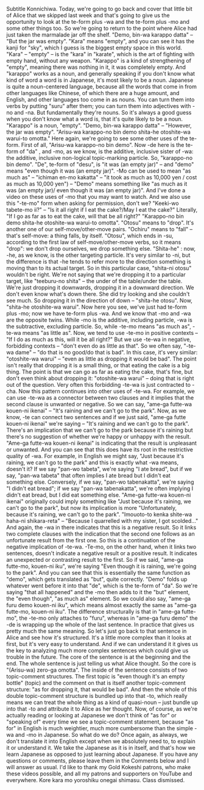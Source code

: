 
Subtitle
Konnichiwa.
Today, we're going to go back and cover that little bit of Alice that we skipped last week
and that's going to give us the opportunity to look at
the te-form plus -wa and the te-form plus -mo and some other things too.
So we're going to return to the point where Alice had just taken the marmalade jar off the shelf.
"Demo, bin-wa karappo datta" – "But the jar was empty".
"Kara" means "empty", and you can see it has the kanji for "sky",
which I guess is the biggest empty space in this world.
"Kara" – "empty" – is the "kara" in "karate", which is the art of fighting with empty hand, without any weapon.
"Karappo" is a kind of strengthening of "empty", meaning
there was nothing in it, it was completely empty.
And "karappo" works as a noun, and generally speaking if you don't know what kind of word
a word is in Japanese, it's most likely to be a noun.
Japanese is quite a noun-centered language,
because all the words that come in from other
languages like Chinese, of which there are a huge amount, and English,
and other languages too come in as nouns.
You can turn them into verbs by putting "suru" after them;
you can turn them into adjectives with -no and -na.
But fundamentally they're nouns.
So it's always a good guess when you don't know what a word is, that it's quite likely to be a noun.
"Karappo" is a noun, "empty".
"Demo, bin-wa karappo datta" – "However, the jar was empty".
"Arisu-wa karappo-no bin demo shita-he otoshite-wa warui-to omotta."
Here again, we're going to see some other uses of the te-form.
First of all, "Arisu-wa karappo-no bin demo".
Now -de here is the te-form of "da" , and -mo, as we
know, is the additive, inclusive sister of -wa:
the additive, inclusive non-logical topic-marking particle.
So, "karappo-no bin demo".
"De", te-form of "desu", is "it was (an empty jar)" – and
"demo" means "even though it was (an empty jar)".
-Mo can be used to mean "as much as" –
"ichiman en-mo kakatta" – "it took as much as 10,000 yen / cost as much as 10,000 yen") –
"Demo" means something like "as much as it was (an empty jar)/
even though it was (an empty jar)".
And I've done a video on these uses of -mo that you may want to watch.
And we also use this "-te-mo" form when asking for permission, don't we?
"Keeki-wo tabete-mo ii?"
– "Is it all right if I eat the cake?/May I eat the cake?"
Literally, "If I go as far as to eat the cake, will that be all right?"
"Karappo-no bin demo shita-he otoshite-wa warui-to omotta".
"Otosu" means to "drop".
It's another one of our self-move/other-move pairs.
"Ochiru" means to "fall" – that's self-move: a thing falls, by itself.
"Otosu", which ends in -su, according to the first law of self-move/other-move verbs, so
it means "drop": we don't drop ourselves, we drop something else.
"Shita-he" : now, -he, as we know, is the other targeting particle.
It's very similar to -ni, but the difference is that -he tends to refer more to the direction
something is moving than to its actual target.
So in this particular case, "shita-ni otosu" wouldn't be right.
We're not saying that we're dropping it to a particular target, like "teeburu-no shita"
– the under of the table/under the table.
We're just dropping it downwards, dropping it in a downward direction.
We don't even know what's down there.
She did try looking and she couldn't see much.
So dropping it in the direction of down – "shita-he otosu".
Now, "shita-he otoshite-wa warui".
Now here you see, we've just had te-form plus -mo; now we have te-form plus -wa.
And we know that -mo and -wa are the opposite twins.
While -mo is the additive, including particle, -wa is the subtractive, excluding particle.
So, while -te-mo means "as much as", -te-wa means "as little as".
Now, we tend to use -te-mo in positive contexts –
"If I do as much as this, will it be all right?"
But we use -te-wa in negative, forbidding contexts – "don't even do as little as that".
So we often say, "-te-wa dame" – "do that is no good/do that is bad".
In this case, it's very similar: "otoshite-wa warui" –
"even as little as dropping it would be bad".
The point isn't really that dropping it is a small thing, or that eating the cake is a big thing.
The point is that we can go as far as eating the cake, that's fine, but don't even think
about dropping it: "otoshite-wa warui" – doing that is right out of the question.
Very often this forbidding -te-wa is just contracted to -cha.
Now this pattern continues into other uses of -te-wa.
For example, we can use -te-wa as a connector between two clauses and it implies that the
second clause is unwanted or negative.
So we can say, "ame-ga futte-wa kouen-ni ikenai" – "It's raining and we can't go to the park".
Now, as we know, -te can connect two sentences and if we just said, "ame-ga futte kouen-ni ikenai"
we're saying – "It's raining and we can't go to the park".
There's an implication that we can't go to the park because it's raining but there's
no suggestion of whether we're happy or unhappy with the result.
"Ame-ga futte-wa kouen-ni ikenai" is indicating that the result is unpleasant or unwanted.
And you can see that this does have its root in the restrictive quality of -wa.
For example, in English we might say, "Just because it's raining, we can't go to the park"
and this is exactly what -wa means, doesn't it?
If we say "pan-wo tabeta", we're saying "I ate bread", but
if we say, "pan-wa tabeta" that often implies I ate bread but I didn't eat something else.
Conversely, if we say, "pan-wo tabenakatta", we're saying "I didn't eat bread";
if we say "pan-wa tabenakatta", we're often implying I didn't eat bread, but I did eat something else.
"Ame-ga futte-wa kouen-ni ikenai" originally could imply something like "Just because it's
raining, we can't go to the park", but now its implication is more "Unfortunately, because
it's raining, we can't go to the park".
"Imouoto-to kenka shite-wa haha-ni shikara-reta"
– "Because I quarrelled with my sister, I got scolded..."
And again, the -wa in there indicates that this is a negative result.
So it links two complete clauses with the indication that the second one follows as
an unfortunate result from the first one.
So this is a continuation of the negative implication of -te-wa.
-Te-mo, on the other hand, when it links two sentences, doesn't indicate a negative result
or a positive result.
It indicates an unexpected or contrasting result to the first.
So if we said, "ame-ga futte-mo, kouen-ni iku", we're saying "Even though it is raining,
we're going to the park".
And you can see that this is essentially the same function as "demo", which gets translated
as "but", quite correctly.
"Demo" folds up whatever went before it into that "de", which is the te-form of "da".
So we're saying "that all happened" and the -mo then adds to it the "but" element,
the "even though", "as much as" element.
So we could also say, "ame-ga furu demo kouen-ni iku", which means almost exactly the same
as "ame-ga futte-mo, kouen-ni iku".
The difference structurally is that in "ame-ga futte-mo", the -te-mo only attaches to "furu",
whereas in "ame-ga furu demo" the -de is wrapping up the whole of the last sentence.
In practice that gives us pretty much the same meaning.
So let's just go back to that sentence in Alice and see how it's structured.
It's a little more complex than it looks at first, but it's very easy to understand.
And if we can understand it it gives us the key to analyzing much more complex sentences
which could give us trouble in the future.
The core of the sentence is at the beginning and the end.
The whole sentence is just telling us what Alice thought.
So the core is "(Arisu-wa) zero-ga omotta".
The inside of the sentence consists of two topic-comment structures.
The first topic is "even though it's an empty bottle" (topic) and the comment on that is
itself another topic-comment structure: "as for dropping it, that would be bad".
And then the whole of this double topic-comment structure is bundled up into that -to, which
really means we can treat the whole thing as a kind of quasi-noun – just bundle up
into that -to and attribute it to Alice as her thought.
Now, of course, as we're actually reading or looking at Japanese we don't think of
"as for" or "speaking of" every time we see a topic-comment statement, because "as for"
in English is much weightier, much more cumbersome than the simple -wa and -mo in Japanese.
So what do we do?
Once again, as always, we don't translate it into English
except when we absolutely need to, to explain it or understand it.
We take the Japanese as it is in itself, and that's how we learn Japanese
as opposed to just learning about Japanese.
If you have any questions or comments, please leave
them in the Comments below and I will answer as usual.
I'd like to thank my Gold Kokeshi patrons, who make these videos possible, and all my
patrons and supporters on YouTube and everywhere.
Kore kara mo yoroshiku onegai shimasu.
Class dismissed.